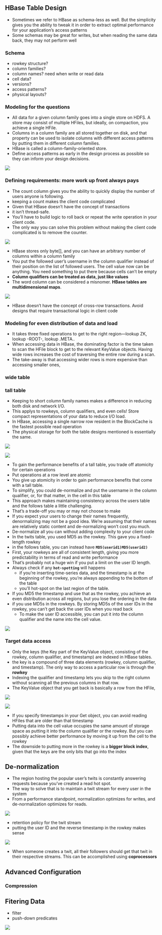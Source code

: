 
## HBase Table Design

* Sometimes we refer to HBase as schema-less as well. But the simplicity gives you the ability to tweak it in order to extract optimal performance for your application’s access patterns
* Some schemas may be great for writes, but when reading the same data back,
  they may not perform well

### Schema

* rowkey structure?
* column families?
* column names? need when write or read data
* cell data?
* versions?
* access patterns?
* physical layouts?


### Modeling for the questions

* All data for a given column family goes into a single store on HDFS. A store may consist of multiple HFiles, but ideally, on compaction, you achieve a single HFile.
* Columns in a column family are all stored together on disk, and that property can be used to isolate columns with different access patterns by putting them in different column families.
* HBase is called a column-family-oriented store.
* Define access patterns as early in the design process as possible so they can inform your design decisions.
 
![](.06_hbase_table_design_images/twist_follow_design.png)


### Defining requirements: more work up front always pays

* The count column gives you the ability to quickly display the number of users anyone is following. 
* keeping a count makes the client code complicated
* Given that HBase doesn’t have the concept of transactions
* it isn’t thread-safe.
* You’ll have to build logic to roll back or repeat the write operation in your client code.
* The only way you can solve this problem without making the client code complicated is to remove the counter.

![](.06_hbase_table_design_images/twist_follow_add_count.png)


* HBase stores only byte[], and you can have an arbitrary number of columns within a column family
* You put the followed user’s username in the column qualifier instead of their position on the list of followed users. The cell value now can be anything. You need something to put there because cells can’t be empty
* **Column qualifiers can be treated as data, just like values**
* The word column can be considered a misnomer. **HBase tables are multidimensional maps**.

![](.06_hbase_table_design_images/twist_follows_updates.png)

* HBase doesn’t have the concept of cross-row transactions. Avoid designs that require transactional logic in client code


### Modeling for even distribution of data and load

* It takes three fixed operations to get to the right region—lookup ZK, lookup -ROOT-, lookup .META..
* When accessing data in HBase, the dominating factor is the time taken to scan the HFile block to get to the relevant KeyValue objects. Having wide rows increases the cost of traversing the entire row during a scan.
* The take-away is that accessing wider rows is more expensive than accessing smaller ones,

### wide table

### tall table

* Keeping to short column family names makes a difference in reducing both disk and network I/O.
* This applys to rowkeys, column qualifiers, and even cells! Store compact representations of your data to reduce I/O load.
* In HBase, accessing a single narrow row resident in the BlockCache is the fastest possible read operation
* The physical storage for both the table designs mentioned is essentially the same.

![](.06_hbase_table_design_images/tall_table_design.png)

![](.06_hbase_table_design_images/tall_table_sample.png)

* To gain the performance benefits of a tall table, you trade off atomicity for certain operations
* Put operations at a row level are atomic
* You give up atomicity in order to gain performance benefits that come with a tall table.
* To simplify, you could de-normalize and put the username in the column qualifier, or, for that matter, in the cell in this table
* This approach makes maintaining consistency across the users table and the follows table a little challenging.
* That’s a trade-off you may or may not choose to make
* If you expect your users to change their names frequently, denormalizing may not be a good idea. We’re assuming that their names are relatively static content and de-normalizing won’t cost you much.
* De-normalize all you can without adding complexity to your client code
* In the twits table, you used MD5 as the rowkey. This gave you a fixed-length rowkey
* in the follows table, you can instead have **`MD5(userid1)MD5(userid2)`** 
* First, your rowkeys are all of consistent length, giving you more predictability in terms of read and write performance
* That’s probably not a huge win if you put a limit on the user ID length.
* Always check if any **`hot-spotting`** will happens
    * if you’re inserting time-series data, and the timestamp is at the beginning of the rowkey, you’re always appending to the bottom of the table 
    * you’ll hot-spot on the last region of the table.
* If you MD5 the timestamp and use that as the rowkey, you achieve an even distribution across all regions, but you lose the ordering in the data
* if you use MD5s in the rowkeys. By storing MD5s of the user IDs in the rowkey, you can’t get back the user IDs when you read back
    * To make the user ID accessible, you can put it into the column qualifier and the name into the cell value.

![](.06_hbase_table_design_images/md5_rowkey.png)

### Target data access

* Only the keys (the Key part of the KeyValue object, consisting of the rowkey, column qualifier, and timestamp) are indexed in HBase tables.
* the key is a compound of three data elements (rowkey, column qualifier, and timestamp). The only way to access a particular row is through the **rowkey**
* Indexing the qualifier and timestamp lets you skip to the right column without scanning all the previous columns in that row.
* The KeyValue object that you get back is basically a row from the HFile,

![](.06_hbase_table_design_images/table_logic_physical.png)

![](.06_hbase_table_design_images/perf_diff.png)

* If you specify timestamps in your Get object, you can avoid reading HFiles that are older than that timestamp 
* Putting data into the cell value occupies the same amount of storage space as putting it into the column qualifier or the rowkey. But you can possibly achieve better performance by moving it up from the cell to the rowkey
* The downside to putting more in the rowkey is a **bigger block index**, given that the keys are the only bits that go into the index



## De-normalization

* The region hosting the popular user’s twits is constantly answering requests because you’ve created a read hot spot. 
* The way to solve that is to maintain a twit stream for every user in the system
* From a performance standpoint, normalization optimizes for writes, and de-normalization optimizes for reads.

![](.06_hbase_table_design_images/norm_denorm.png)

* retention policy for the twit stream
* putting the user ID and the reverse timestamp in the rowkey makes sense

![](.06_hbase_table_design_images/twit_streams.png)

* When someone creates a twit, all their followers should get that twit in their respective streams. This can be accomplished using **coprocessors**




## Advanced Configuration


### Compression



## Fitering Data

* filter
* push-down predicates

![](.06_hbase_table_design_images/filter.png)
